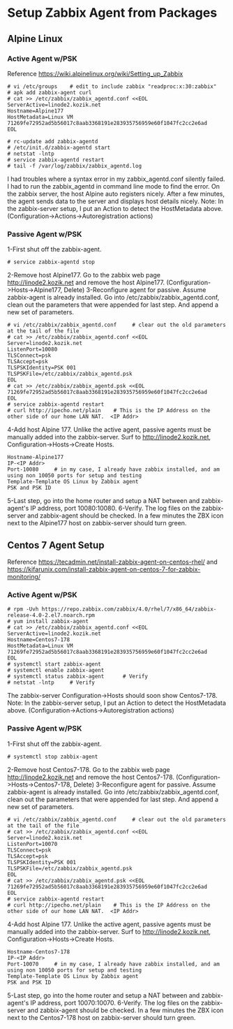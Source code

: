 # Setup Zabbix Agent from Packages
## Alpine Linux
### Active Agent w/PSK
Reference https://wiki.alpinelinux.org/wiki/Setting_up_Zabbix
```
# vi /etc/groups    # edit to include zabbix "readproc:x:30:zabbix"
# apk add zabbix-agent curl
# cat >> /etc/zabbix/zabbix_agentd.conf <<EOL
ServerActive=linode2.kozik.net
Hostname=Alpine177
HostMetadata=Linux VM 71269fe72952ad5b56017c8aab3368191e283935756959e60f1047fc2cc2e6ad
EOL

# rc-update add zabbix-agentd
# /etc/init.d/zabbix-agentd start
# netstat -lntp
# service zabbix-agentd restart
# tail -f /var/log/zabbix/zabbix_agentd.log
```
I had troubles where a syntax error in my zabbix_agentd.conf silently failed.  I had to run the zabbix_agentd in command line mode to find the error.
On the zabbix server, the host Alpine auto registers nicely.  After a few minutes, the agent sends data to the server and displays host details nicely. Note: In the zabbix-server setup, I put an Action to detect the HostMetadata above. (Configuration->Actions->Autoregistration actions)

### Passive Agent w/PSK
1-First shut off the zabbix-agent.
```
# service zabbix-agentd stop
```
2-Remove host Alpine177. Go to the zabbix web page http://linode2.kozik.net and remove the host Alpine177. (Configuration->Hosts->Alpine177, Delete) 
3-Reconfigure agent for passive. Assume zabbix-agent is already installed.  Go into /etc/zabbix/zabbix_agentd.conf, clean out the parameters that were appended for last step. And append a new set of parameters.
```
# vi /etc/zabbix/zabbix_agentd.conf     # clear out the old parameters at the tail of the file
# cat >> /etc/zabbix/zabbix_agentd.conf <<EOL
Server=linode2.kozik.net
ListenPort=10080      
TLSConnect=psk
TLSAccept=psk
TLSPSKIdentity=PSK 001
TLSPSKFile=/etc/zabbix/zabbix_agentd.psk
EOL
# cat >> /etc/zabbix/zabbix_agentd.psk <<EOL
71269fe72952ad5b56017c8aab3368191e283935756959e60f1047fc2cc2e6ad
EOL
# service zabbix-agentd restart
# curl http://ipecho.net/plain    # This is the IP Address on the other side of our home LAN NAT.  <IP Addr>
```
4-Add host Alpine 177. Unlike the active agent, passive agents must be manually added into the zabbix-server.  Surf to http://linode2.kozik.net, Configuration->Hosts->Create Hosts. 
```
Hostname-Alpine177 
IP-<IP Addr>
Port-10080     # in my case, I already have zabbix installed, and am using non 10050 ports for setup and testing
Template-Template OS Linux by Zabbix agent
PSK and PSK ID
```
5-Last step, go into the home router and setup a NAT between <IP Addr> and zabbix-agent's IP address, port 10080:10080. 
6-Verify.  The log files on the zabbix-server and zabbix-agent should be checked.  In a few minutes the ZBX icon next to the Alpine177 host on zabbix-server should turn green.


## Centos 7 Agent Setup
Reference https://tecadmin.net/install-zabbix-agent-on-centos-rhel/ and https://kifarunix.com/install-zabbix-agent-on-centos-7-for-zabbix-monitoring/
### Active Agent w/PSK
```
# rpm -Uvh https://repo.zabbix.com/zabbix/4.0/rhel/7/x86_64/zabbix-release-4.0-2.el7.noarch.rpm
# yum install zabbix-agent
# cat >> /etc/zabbix/zabbix_agentd.conf <<EOL
ServerActive=linode2.kozik.net
Hostname=Centos7-178
HostMetadata=Linux VM 71269fe72952ad5b56017c8aab3368191e283935756959e60f1047fc2cc2e6ad
EOL
# systemctl start zabbix-agent
# systemctl enable zabbix-agent
# systemctl status zabbix-agent      # Verify 
# netstat -lntp     # Verify
```
The zabbix-server Configuration->Hosts should soon show Centos7-178. Note: In the zabbix-server setup, I put an Action to detect the HostMetadata above. (Configuration->Actions->Autoregistration actions)

### Passive Agent w/PSK
1-First shut off the zabbix-agent.
```
# systemctl stop zabbix-agent
```
2-Remove host Centos7-178. Go to the zabbix web page http://linode2.kozik.net and remove the host Centos7-178. (Configuration->Hosts->Centos7-178, Delete) 
3-Reconfigure agent for passive. Assume zabbix-agent is already installed.  Go into /etc/zabbix/zabbix_agentd.conf, clean out the parameters that were appended for last step. And append a new set of parameters.
```
# vi /etc/zabbix/zabbix_agentd.conf     # clear out the old parameters at the tail of the file
# cat >> /etc/zabbix/zabbix_agentd.conf <<EOL
Server=linode2.kozik.net
ListenPort=10070      
TLSConnect=psk
TLSAccept=psk
TLSPSKIdentity=PSK 001
TLSPSKFile=/etc/zabbix/zabbix_agentd.psk
EOL
# cat >> /etc/zabbix/zabbix_agentd.psk <<EOL
71269fe72952ad5b56017c8aab3368191e283935756959e60f1047fc2cc2e6ad
EOL
# service zabbix-agentd restart
# curl http://ipecho.net/plain    # This is the IP Address on the other side of our home LAN NAT.  <IP Addr>
```
4-Add host Alpine 177. Unlike the active agent, passive agents must be manually added into the zabbix-server.  Surf to http://linode2.kozik.net, Configuration->Hosts->Create Hosts. 
```
Hostname-Centos7-178 
IP-<IP Addr>
Port-10070     # in my case, I already have zabbix installed, and am using non 10050 ports for setup and testing
Template-Template OS Linux by Zabbix agent
PSK and PSK ID
```
5-Last step, go into the home router and setup a NAT between <IP Addr> and zabbix-agent's IP address, port 10070:10070. 
6-Verify.  The log files on the zabbix-server and zabbix-agent should be checked.  In a few minutes the ZBX icon next to the Centos7-178 host on zabbix-server should turn green.




